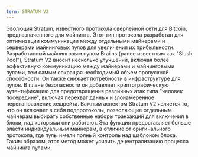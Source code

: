```yaml
---
term: STRATUM V2
---
```


Эволюция Stratum, известного протокола оверлейной сети для Bitcoin, предназначенного для майнинга. Этот тип протокола разработан для оптимизации коммуникации между отдельными майнерами и серверами майнинговых пулов для увеличения их прибыльности. Разработанный майнинговым пулом Braiins (ранее известным как "Slush Pool"), Stratum V2 вносит несколько улучшений, включая более эффективную коммуникацию между майнерами и майнинговыми пулами, тем самым сокращая необходимый объем пропускной способности. Он также снижает потребности в инфраструктуре для пулов. В плане безопасности он добавляет криптографическую аутентификацию для предотвращения различных атак типа "человек посередине", включая перехват данных и злонамеренное перенаправление хешрейта. Важным аспектом Stratum V2 является то, что он включает в себя подпротоколы, позволяющие отдельным майнерам выбирать собственные наборы транзакций для включения в блоки, над которыми они работают. Эта функция предоставляет больше власти индивидуальным майнерам, в отличие от оригинального протокола, где пулы имели полный контроль над шаблоном блока. Таким образом, этот метод может усилить децентрализацию процесса майнинга пулами.